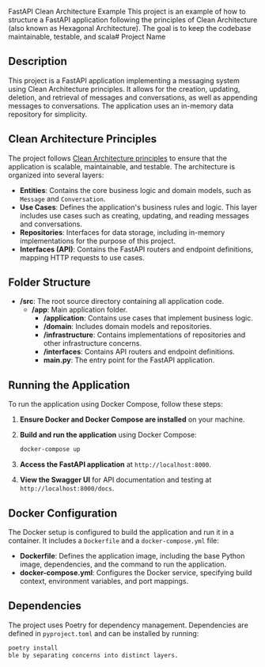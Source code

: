 FastAPI Clean Architecture Example
This project is an example of how to structure a FastAPI application following the principles of Clean Architecture (also known as Hexagonal Architecture). The goal is to keep the codebase maintainable, testable, and scala# Project Name

## Description

This project is a FastAPI application implementing a messaging system using Clean Architecture principles. It allows for the creation, updating, deletion, and retrieval of messages and conversations, as well as appending messages to conversations. The application uses an in-memory data repository for simplicity.

## Clean Architecture Principles

The project follows [Clean Architecture principles](https://blog.cleancoder.com/uncle-bob/2012/08/13/the-clean-architecture.html) to ensure that the application is scalable, maintainable, and testable. The architecture is organized into several layers:

- **Entities**: Contains the core business logic and domain models, such as `Message` and `Conversation`.
- **Use Cases**: Defines the application's business rules and logic. This layer includes use cases such as creating, updating, and reading messages and conversations.
- **Repositories**: Interfaces for data storage, including in-memory implementations for the purpose of this project.
- **Interfaces (API)**: Contains the FastAPI routers and endpoint definitions, mapping HTTP requests to use cases.

## Folder Structure

- **/src**: The root source directory containing all application code.
  - **/app**: Main application folder.
    - **/application**: Contains use cases that implement business logic.
    - **/domain**: Includes domain models and repositories.
    - **/infrastructure**: Contains implementations of repositories and other infrastructure concerns.
    - **/interfaces**: Contains API routers and endpoint definitions.
    - **main.py**: The entry point for the FastAPI application.

## Running the Application

To run the application using Docker Compose, follow these steps:

1. **Ensure Docker and Docker Compose are installed** on your machine.

2. **Build and run the application** using Docker Compose:

    ```sh
    docker-compose up
    ```

3. **Access the FastAPI application** at `http://localhost:8000`.

4. **View the Swagger UI** for API documentation and testing at `http://localhost:8000/docs`.

## Docker Configuration

The Docker setup is configured to build the application and run it in a container. It includes a `Dockerfile` and a `docker-compose.yml` file:

- **Dockerfile**: Defines the application image, including the base Python image, dependencies, and the command to run the application.
- **docker-compose.yml**: Configures the Docker service, specifying build context, environment variables, and port mappings.

## Dependencies

The project uses Poetry for dependency management. Dependencies are defined in `pyproject.toml` and can be installed by running:

```sh
poetry install
ble by separating concerns into distinct layers.